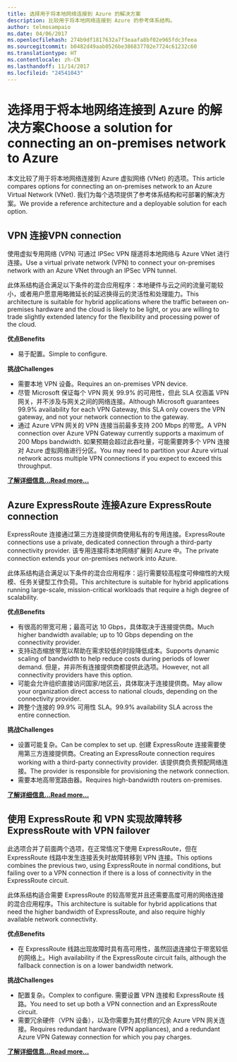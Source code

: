 ```yaml
---
title: 选择用于将本地网络连接到 Azure 的解决方案
description: 比较用于将本地网络连接到 Azure 的参考体系结构。
author: telmosampaio
ms.date: 04/06/2017
ms.openlocfilehash: 274b9df1817632a7f3eaafa8bf02e965fdc3feea
ms.sourcegitcommit: b0482d49aab0526be386837702e7724c61232c60
ms.translationtype: HT
ms.contentlocale: zh-CN
ms.lasthandoff: 11/14/2017
ms.locfileid: "24541043"
---
```

# <a name="choose-a-solution-for-connecting-an-on-premises-network-to-azure"></a><span data-ttu-id="9e81b-103">选择用于将本地网络连接到 Azure 的解决方案</span><span class="sxs-lookup"><span data-stu-id="9e81b-103">Choose a solution for connecting an on-premises network to Azure</span></span>

<span data-ttu-id="9e81b-104">本文比较了用于将本地网络连接到 Azure 虚拟网络 (VNet) 的选项。</span><span class="sxs-lookup"><span data-stu-id="9e81b-104">This article compares options for connecting an on-premises network to an Azure Virtual Network (VNet).</span></span> <span data-ttu-id="9e81b-105">我们为每个选项提供了参考体系结构和可部署的解决方案。</span><span class="sxs-lookup"><span data-stu-id="9e81b-105">We provide a reference architecture and a deployable solution for each option.</span></span>

## <a name="vpn-connection"></a><span data-ttu-id="9e81b-106">VPN 连接</span><span class="sxs-lookup"><span data-stu-id="9e81b-106">VPN connection</span></span>

<span data-ttu-id="9e81b-107">使用虚拟专用网络 (VPN) 可通过 IPSec VPN 隧道将本地网络与 Azure VNet 进行连接。</span><span class="sxs-lookup"><span data-stu-id="9e81b-107">Use a virtual private network (VPN) to connect your on-premises network with an Azure VNet through an IPSec VPN tunnel.</span></span>

<span data-ttu-id="9e81b-108">此体系结构适合满足以下条件的混合应用程序：本地硬件与云之间的流量可能较小，或者用户愿意用略微延长的延迟换得云的灵活性和处理能力。</span><span class="sxs-lookup"><span data-stu-id="9e81b-108">This architecture is suitable for hybrid applications where the traffic between on-premises hardware and the cloud is likely to be light, or you are willing to trade slightly extended latency for the flexibility and processing power of the cloud.</span></span>

<span data-ttu-id="9e81b-109">**优点**</span><span class="sxs-lookup"><span data-stu-id="9e81b-109">**Benefits**</span></span>

- <span data-ttu-id="9e81b-110">易于配置。</span><span class="sxs-lookup"><span data-stu-id="9e81b-110">Simple to configure.</span></span>

<span data-ttu-id="9e81b-111">**挑战**</span><span class="sxs-lookup"><span data-stu-id="9e81b-111">**Challenges**</span></span>

- <span data-ttu-id="9e81b-112">需要本地 VPN 设备。</span><span class="sxs-lookup"><span data-stu-id="9e81b-112">Requires an on-premises VPN device.</span></span>
- <span data-ttu-id="9e81b-113">尽管 Microsoft 保证每个 VPN 网关 99.9% 的可用性，但此 SLA 仅涵盖 VPN 网关，并不涉及与网关之间的网络连接。</span><span class="sxs-lookup"><span data-stu-id="9e81b-113">Although Microsoft guarantees 99.9% availability for each VPN Gateway, this SLA only covers the VPN gateway, and not your network connection to the gateway.</span></span>
- <span data-ttu-id="9e81b-114">通过 Azure VPN 网关的 VPN 连接当前最多支持 200 Mbps 的带宽。</span><span class="sxs-lookup"><span data-stu-id="9e81b-114">A VPN connection over Azure VPN Gateway currently supports a maximum of 200 Mbps bandwidth.</span></span> <span data-ttu-id="9e81b-115">如果预期会超过此吞吐量，可能需要跨多个 VPN 连接对 Azure 虚拟网络进行分区。</span><span class="sxs-lookup"><span data-stu-id="9e81b-115">You may need to partition your Azure virtual network across multiple VPN connections if you expect to exceed this throughput.</span></span>

<span data-ttu-id="9e81b-116">**[了解详细信息...][vpn]**</span><span class="sxs-lookup"><span data-stu-id="9e81b-116">**[Read more...][vpn]**</span></span>

## <a name="azure-expressroute-connection"></a><span data-ttu-id="9e81b-117">Azure ExpressRoute 连接</span><span class="sxs-lookup"><span data-stu-id="9e81b-117">Azure ExpressRoute connection</span></span>

<span data-ttu-id="9e81b-118">ExpressRoute 连接通过第三方连接提供商使用私有的专用连接。</span><span class="sxs-lookup"><span data-stu-id="9e81b-118">ExpressRoute connections use a private, dedicated connection through a third-party connectivity provider.</span></span> <span data-ttu-id="9e81b-119">该专用连接将本地网络扩展到 Azure 中。</span><span class="sxs-lookup"><span data-stu-id="9e81b-119">The private connection extends your on-premises network into Azure.</span></span> 

<span data-ttu-id="9e81b-120">此体系结构适合满足以下条件的混合应用程序：运行需要较高程度可伸缩性的大规模、任务关键型工作负荷。</span><span class="sxs-lookup"><span data-stu-id="9e81b-120">This architecture is suitable for hybrid applications running large-scale, mission-critical workloads that require a high degree of scalability.</span></span> 

<span data-ttu-id="9e81b-121">**优点**</span><span class="sxs-lookup"><span data-stu-id="9e81b-121">**Benefits**</span></span>

- <span data-ttu-id="9e81b-122">有很高的带宽可用；最高可达 10 Gbps，具体取决于连接提供商。</span><span class="sxs-lookup"><span data-stu-id="9e81b-122">Much higher bandwidth available; up to 10 Gbps depending on the connectivity provider.</span></span>
- <span data-ttu-id="9e81b-123">支持动态缩放带宽以帮助在需求较低的时段降低成本。</span><span class="sxs-lookup"><span data-stu-id="9e81b-123">Supports dynamic scaling of bandwidth to help reduce costs during periods of lower demand.</span></span> <span data-ttu-id="9e81b-124">但是，并非所有连接提供商都提供此选项。</span><span class="sxs-lookup"><span data-stu-id="9e81b-124">However, not all connectivity providers have this option.</span></span>
- <span data-ttu-id="9e81b-125">可能会允许组织直接访问国家/地区云，具体取决于连接提供商。</span><span class="sxs-lookup"><span data-stu-id="9e81b-125">May allow your organization direct access to national clouds, depending on the connectivity provider.</span></span>
- <span data-ttu-id="9e81b-126">跨整个连接的 99.9% 可用性 SLA。</span><span class="sxs-lookup"><span data-stu-id="9e81b-126">99.9% availability SLA across the entire connection.</span></span>

<span data-ttu-id="9e81b-127">**挑战**</span><span class="sxs-lookup"><span data-stu-id="9e81b-127">**Challenges**</span></span>

- <span data-ttu-id="9e81b-128">设置可能复杂。</span><span class="sxs-lookup"><span data-stu-id="9e81b-128">Can be complex to set up.</span></span> <span data-ttu-id="9e81b-129">创建 ExpressRoute 连接需要使用第三方连接提供商。</span><span class="sxs-lookup"><span data-stu-id="9e81b-129">Creating an ExpressRoute connection requires working with a third-party connectivity provider.</span></span> <span data-ttu-id="9e81b-130">该提供商负责预配网络连接。</span><span class="sxs-lookup"><span data-stu-id="9e81b-130">The provider is responsible for provisioning the network connection.</span></span>
- <span data-ttu-id="9e81b-131">需要本地高带宽路由器。</span><span class="sxs-lookup"><span data-stu-id="9e81b-131">Requires high-bandwidth routers on-premises.</span></span>

<span data-ttu-id="9e81b-132">**[了解详细信息...][expressroute]**</span><span class="sxs-lookup"><span data-stu-id="9e81b-132">**[Read more...][expressroute]**</span></span>

## <a name="expressroute-with-vpn-failover"></a><span data-ttu-id="9e81b-133">使用 ExpressRoute 和 VPN 实现故障转移</span><span class="sxs-lookup"><span data-stu-id="9e81b-133">ExpressRoute with VPN failover</span></span>

<span data-ttu-id="9e81b-134">此选项合并了前面两个选项，在正常情况下使用 ExpressRoute，但在 ExpressRoute 线路中发生连接丢失时故障转移到 VPN 连接。</span><span class="sxs-lookup"><span data-stu-id="9e81b-134">This options combines the previous two, using ExpressRoute in normal conditions, but failing over to a VPN connection if there is a loss of connectivity in the ExpressRoute circuit.</span></span>

<span data-ttu-id="9e81b-135">此体系结构适合需要 ExpressRoute 的较高带宽并且还需要高度可用的网络连接的混合应用程序。</span><span class="sxs-lookup"><span data-stu-id="9e81b-135">This architecture is suitable for hybrid applications that need the higher bandwidth of ExpressRoute, and also require highly available network connectivity.</span></span> 

<span data-ttu-id="9e81b-136">**优点**</span><span class="sxs-lookup"><span data-stu-id="9e81b-136">**Benefits**</span></span>

- <span data-ttu-id="9e81b-137">在 ExpressRoute 线路出现故障时具有高可用性，虽然回退连接位于带宽较低的网络上。</span><span class="sxs-lookup"><span data-stu-id="9e81b-137">High availability if the ExpressRoute circuit fails, although the fallback connection is on a lower bandwidth network.</span></span>

<span data-ttu-id="9e81b-138">**挑战**</span><span class="sxs-lookup"><span data-stu-id="9e81b-138">**Challenges**</span></span>

- <span data-ttu-id="9e81b-139">配置复杂。</span><span class="sxs-lookup"><span data-stu-id="9e81b-139">Complex to configure.</span></span> <span data-ttu-id="9e81b-140">需要设置 VPN 连接和 ExpressRoute 线路。</span><span class="sxs-lookup"><span data-stu-id="9e81b-140">You need to set up both a VPN connection and an ExpressRoute circuit.</span></span>
- <span data-ttu-id="9e81b-141">需要冗余硬件（VPN 设备），以及你需要为其付费的冗余 Azure VPN 网关连接。</span><span class="sxs-lookup"><span data-stu-id="9e81b-141">Requires redundant hardware (VPN appliances), and a redundant Azure VPN Gateway connection for which you pay charges.</span></span>

<span data-ttu-id="9e81b-142">**[了解详细信息...][expressroute-vpn-failover]**</span><span class="sxs-lookup"><span data-stu-id="9e81b-142">**[Read more...][expressroute-vpn-failover]**</span></span>

<!-- links -->
[expressroute]: ./expressroute.md
[expressroute-vpn-failover]: ./expressroute-vpn-failover.md
[vpn]: ./vpn.md